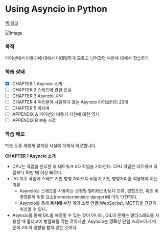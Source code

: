# Using Asyncio in Python

[책 링크](https://product.kyobobook.co.kr/detail/S000001810381)

![image](https://github.com/junah201/self-study/assets/75025529/c79baf3b-51f3-43cb-b3de-74320b137ca0)

### 목적

파이썬에서 비동기에 대해서 디테일하게 모르고 넘어갔던 부분에 대해서 학습하기

### 학습 상태

- [x] CHAPTER 1 Asyncio 소개
- [ ] CHAPTER 2 스레드에 관한 진실
- [ ] CHAPTER 3 Asyncio 공략
- [ ] CHAPTER 4 여러분이 사용하지 않는 Asyncio 라이브러리 20개
- [ ] CHAPTER 5 마치며
- [ ] APPENDIX A 파이썬의 비동기 지원에 대한 역사
- [ ] APPENDIX B 보충 자료

### 학습 메모

학습 도중 새롭게 알게된 사실에 대해서 메모합니다.

**CHAPTER 1 Asyncio 소개**

- CPU는 작업을 완료한 후 네트워크 I/O 작업을 기다린다. CPU 작업은 네트워크 작업보다 10만 배 이상 빠르다.
- I/O 위주 작업에 스레드 기반 병행 처리보다 비동기 기반 병행처리를 적용해야 하는 이유
  - Asyncio는 스레드를 사용하는 선점형 멀티태스킹보다 오류, 경합조건, 혹은 비결정론적 위험 요소(nondeterministic danger)에 더욱 안전하다.
  - Asyncio를 통해 **동시에** 수천 개의 소켓 연결(WebSocket, MQTT)을 간단히 처리할 수 있다.
- Asyncio를 통해 GIL를 해결할 수 있는 것이 아니라, GIL의 문제는 멀티스레드를 사용할 때 멀티코어 병렬화를 막는 것이지만, Asyncio는 명목상 단일 스레드이기 때문에 GIL의 영향을 받지 않는 것이다.
